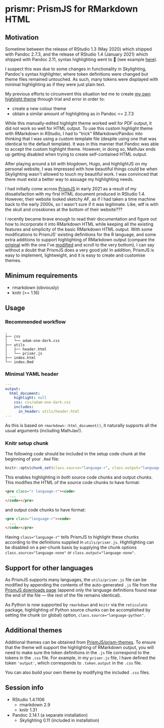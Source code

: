 # prismr: PrismJS for RMarkdown HTML

## Motivation

Sometime between the release of RStudio 1.3 (May 2020) which shipped with Pandoc
2.7.3, and the release of RStudio 1.4 (January 2021) which shipped with Pandoc
2.11, syntax highlighting went to :poop: (see example
[here](https://adamoshen.github.io/prismr/skylighting/)).

I suspect this was due to some changes in functionality in Skylighting, Pandoc's
syntax highlighter, where token definitions were changed but theme files remained
untouched. As such, many tokens were displayed with minimal highlighting as if
they were just plain text.

My previous efforts to circumvent this situation led me to create
[my own highlight theme](https://github.com/adamoshen/adam-highlight-theme)
through trial and error in order to:

- create a new colour theme
- obtain a similar amount of highlighting as in Pandoc <= 2.7.3

While this manually-edited highlight theme worked well for PDF output,
it did not work so well for HTML output. To use this custom highlight theme
with RMarkdown in RStudio, I had to "trick" RMarkdown/Pandoc into thinking that
I was using a custom template file (despite using one that was identical to
the default template). It was in this manner that Pandoc was able to accept
the custom highlight theme. However, in doing so, MathJax ends up getting
disabled when trying to create self-contained HTML output.

After playing around a bit with blogdown, Hugo, and highlightJS on my personal
website, I was impressed with how beautiful things could be when Skylighting
wasn't allowed to touch my beautiful work. I was convinced that there must exist
a better way to assuage my highlighting needs.

I had initially come across [PrismJS](https://github.com/PrismJS/prism) in early
2021 as a result of my dissatisfaction with my first HTML document produced
in RStudio 1.4. However, their website looked sketchy AF, as if I had taken
a time machine back to the early 2000s, so I wasn't sure if it was legitimate.
Like, wtf is with the skull and crossbones at the bottom of their website???

I recently became brave enough to read their documentation and figure out how to
incorporate it into RMarkdown HTML while keeping all the existing features
and simplicity of the basic RMarkdown HTML output. With some modifications to
PrismJS' existing definitions for the R language, and some extra additions to
support highlighting of RMarkdown output (compare the
[original](https://github.com/adamoshen/prismr/blob/main/docs/default-theme/utils/prism.js)
with the one I've [modified](https://github.com/adamoshen/prismr/blob/main/utils/prismr.js)
and scroll to the very bottom), I can say without a doubt that PrismJS does a
very good job! In addition, PrismJS is easy to implement, lightweight, and it is
easy to create and customise themes.

## Minimum requirements

- rmarkdown (obviously)
- knitr (>= 1.16)

## Usage

### Recommended workflow

```shell
.
├── css
│   └── adam-one-dark.css
├── utils
│   ├── header.html
│   └── prismr.js
├── index.html
└── index.Rmd
```

### Minimal YAML header

```yaml
---
output:
  html_document:
    highlight: null
    css: css/adam-one-dark.css
    includes:
      in_header: utils/header.html
---
```

As this is based on `rmarkdown::html_document()`, it naturally supports all
the usual arguments (including MathJax!).

### Knitr setup chunk

The following code should be included in the setup code chunk at the beginning
of your `.Rmd` file:

```r
knitr::opts$chunk_set(class.source="language-r", class.output="language-r")
```

This enables highlighting in *both* source code chunks and output chunks. This
modifies the HTML of the source code chunks to have format:

```html
<pre class="r language-r"><code>
  ...
</code></pre>
```

and output code chunks to have format:

```html
<pre class="language-r"><code>
  ...
</code></pre>
```

Having `class="language-r"` tells PrismJS to highlight these chunks according to
the definitions supplied in `utils/prismr.js`. Hightlighting can be disabled on
a per-chunk basis by supplying the chunk options
`class.source="language-none"` or `class.output="language-none"`.

## Support for other languages

As PrismJS supports many languages, the `utils/prismr.js` file can be modified
by appending the contents of the auto-generated `.js` file from the
[PrismJS downloads page](https://prismjs.com/download.html#themes=prism)
(append only the language definitions found near the end of the file &mdash;
the rest of the file remains identical).

As Python is now supported by `rmarkdown` and `knitr` via the `reticulate`
package, highlighting of Python source chunks can be accomplished by setting the
chunk (or global) option, `class.source="language-python"`.

## Additional themes

Additional themes can be obtained from
[PrismJS/prism-themes](https://github.com/PrismJS/prism-themes). To ensure
that the theme will support the highlighting of RMarkdown output, you will need
to make sure the token definitions in the `.js` file correspond to the tokens
in the `.css` file. For example, in my `prismr.js` file, I have defined the
token `'output'`, which corresponds to `.token.output` in the `.css` file.

You can also build your own theme by modifying the included `.css` files.

## Session info

- RStudio 1.4.1106
    - rmarkdown 2.9
    - knitr 1.31
- Pandoc 2.14.1 (a separate installation)
    - Skylighting 0.11 (included in installation)
